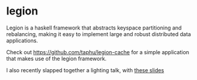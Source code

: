 # legion

Legion is a haskell framework that abstracts keyspace partitioning and
rebalancing, making it easy to implement large and robust distributed
data applications.


Check out https://github.com/taphu/legion-cache for a simple application
that makes use of the legion framework.


I also recently slapped together a lighting talk, with
[these slides](https://docs.google.com/presentation/d/1XWZp9aPfeIxfgBWoTVUkLOgO5rgS54xZo0F4FgLKu7g/edit?usp=sharing)

